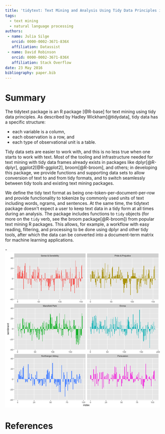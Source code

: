 ```yaml
---
title: 'tidytext: Text Mining and Analysis Using Tidy Data Principles in R'
tags:
  - text mining
  - natural language processing
authors:
 - name: Julia Silge
   orcid: 0000-0002-3671-836X
   affiliation: Datassist
 - name: David Robinson
   orcid: 0000-0002-3671-836X
   affiliation: Stack Overflow
date: 23 May 2016
bibliography: paper.bib
---
```


# Summary

The tidytext package is an R package [@R-base] for text mining using tidy data principles. As described by Hadley Wickham[@tidydata], tidy data has a specific structure:

* each variable is a column,
* each observation is a row, and
* each type of observational unit is a table.

Tidy data sets are easier to work with, and this is no less true when one starts to work with text. Most of the tooling and infrastructure needed for text mining with tidy data frames already exists in packages like dplyr[@R-dplyr], ggplot2[@R-ggplot2], broom[@R-broom], and others; in developing this package, we provide functions and supporting data sets to allow conversion of text to and from tidy formats, and to switch seamlessly between tidy tools and existing text mining packages.

We define the tidy text format as being one-token-per-document-per-row and provide functionality to tokenize by commonly used units of text including words, ngrams, and sentences. At the same time, the tidytext package doesn't expect a user to keep text data in a tidy form at all times during an analysis. The package includes functions to `tidy` objects (for more on the `tidy` verb, see the broom package[@R-broom]) from popular text mining R packages. This allows, for example, a workflow with easy reading, filtering, and processing to be done using dplyr and other tidy tools, after which the data can be converted into a document-term matrix for machine learning applications.

-![Sentiment in Jane Austen's Novels](README-unnamed-chunk-9-1.png)

# References
